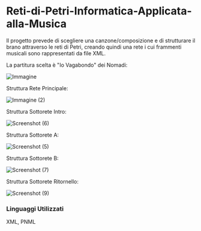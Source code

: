 # Reti-di-Petri-Informatica-Applicata-alla-Musica
Il progetto prevede di scegliere una canzone/composizione e di strutturare il brano attraverso le reti di Petri, creando quindi una rete i cui frammenti musicali sono rappresentati da file XML.

La partitura scelta è "Io Vagabondo" dei Nomadi:

![Immagine](https://user-images.githubusercontent.com/59931596/193448750-e42bdf8d-9a3b-4523-84d9-a25b3ca56d5f.png)

Struttura Rete Principale:

![Immagine (2)](https://user-images.githubusercontent.com/59931596/193449040-2191c9e1-6984-4f9b-9a12-e09880441526.png)

Struttura Sottorete Intro:

![Screenshot (6)](https://user-images.githubusercontent.com/59931596/193449052-f5a8f828-30ae-43a3-b732-b22c028c3f7a.png)

Struttura Sottorete A:

![Screenshot (5)](https://user-images.githubusercontent.com/59931596/193449046-1bdbd540-6be4-49be-9be2-43400e048874.png)

Struttura Sottorete B:

![Screenshot (7)](https://user-images.githubusercontent.com/59931596/193449074-6a6a75ad-fc3e-4292-9e50-10afd470c4cf.png)

Struttura Sottorete Ritornello:

![Screenshot (9)](https://user-images.githubusercontent.com/59931596/193449087-53e9cb6f-4920-4b42-baa9-4fcfea7f93d3.png)



### Linguaggi Utilizzati
XML, PNML
